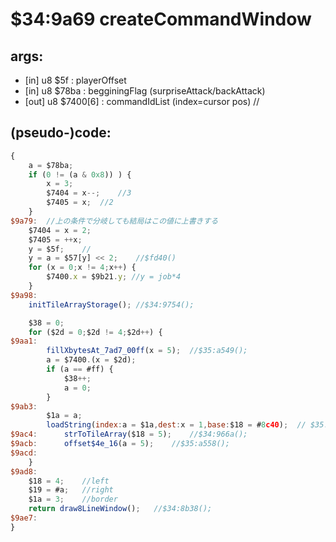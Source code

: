 ﻿
# $34:9a69 createCommandWindow

<summary></summary>

## args:
+ [in] u8 $5f : playerOffset
+ [in] u8 $78ba : begginingFlag (surpriseAttack/backAttack)
+ [out] u8 $7400[6] : commandIdList (index=cursor pos)
//	
## (pseudo-)code:
```js
{
	a = $78ba;
	if (0 != (a & 0x8)) ) {
		x = 3;
		$7404 = x--;	//3
		$7405 = x;	//2
	}
$9a79:	//上の条件で分岐しても結局はこの値に上書きする
	$7404 = x = 2;
	$7405 = ++x;
	y = $5f;	//
	y = a = $57[y] << 2;	//$fd40()
	for (x = 0;x != 4;x++) {
		$7400.x = $9b21.y; //y = job*4
	}
$9a98:
	initTileArrayStorage();	//$34:9754();

	$38 = 0;
	for ($2d = 0;$2d != 4;$2d++) {
$9aa1:
		fillXbytesAt_7ad7_00ff(x = 5);	//$35:a549();
		a = $7400.(x = $2d);
		if (a == #ff) {
			$38++;
			a = 0;
		}
$9ab3:
		$1a = a;
		loadString(index:a = $1a,dest:x = 1,base:$18 = #8c40);	// $35:a609();
$9ac4:		strToTileArray($18 = 5);	//$34:966a();
$9acb:		offset$4e_16(a = 5);	//$35:a558();
$9acd:
	}
$9ad8:
	$18 = 4;	//left
	$19 = #a;	//right
	$1a = 3;	//border
	return draw8LineWindow();	//$34:8b38();
$9ae7:
}
```



